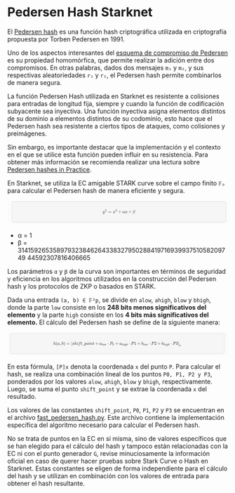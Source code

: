 # Pedersen Hash Starknet
El [Pedersen hash](https://docs.starknet.io/documentation/architecture_and_concepts/Hashing/hash-functions/#pedersen_hash) es una función hash criptográfica utilizada en criptografía propuesta por Torben Pedersen en 1991.

Uno de los aspectos interesantes del [esquema de compromiso de Pedersen](https://en.wikipedia.org/wiki/Commitment_scheme) es su propiedad homomórfica, que permite realizar la adición entre dos compromisos. En otras palabras, dados dos mensajes `m₁` y `m₂`, y sus respectivas aleatoriedades `r₁` y `r₂`, el Pedersen hash permite combinarlos de manera segura.

La función Pedersen Hash utilizada en Starknet es resistente a colisiones para entradas de longitud fija, siempre y cuando la función de codificación subyacente sea inyectiva. Una función inyectiva asigna elementos distintos de su dominio a elementos distintos de su codominio, esto hace que el Pedersen hash sea resistente a ciertos tipos de ataques, como colisiones y preimágenes.

Sin embargo, es importante destacar que la implementación y el contexto en el que se utilice esta función pueden influir en su resistencia. Para obtener más información se recomienda realizar una lectura sobre [Pedersen hashes in Practice](https://research.nccgroup.com/2023/03/22/breaking-pedersen-hashes-in-practice/).

En Starknet, se utiliza la EC amigable STARK curve sobre el campo finito `𝔽ₚ` para calcular el Pedersen hash de manera eficiente y segura.

![graph](./assets/Pedersen_Starknet.png)
<div align="center">
<em></em>
</div>

* α = 1
* β = 31415926535897932384626433832795028841971693993751058209749 44592307816406665

Los parámetros `α` y `β` de la curva son importantes en términos de seguridad y eficiencia en los algoritmos utilizados en la construcción del Pedersen hash y los protocolos de ZKP o basados en STARK.

Dada una entrada `(a, b) ∈ 𝔽²p`, se divide en `alow`, `ahigh`, `blow` y `bhigh`, donde la parte `low` consiste en los **248 bits menos significativos del elemento** y la parte `high` consiste en los **4 bits más significativos del elemento.** El cálculo del Pedersen hash se define de la siguiente manera:

![graph](./assets/Pedersen_Starknet1.png)
<div align="center">
<em></em>
</div>

En esta fórmula, `[P]x` denota la coordenada `x` del punto `P`. Para calcular el hash, se realiza una combinación lineal de los puntos `P0, P1, P2 y P3`, ponderados por los valores `alow`, `ahigh`, `blow` y `bhigh`, respectivamente. Luego, se suma el punto `shift_point` y se extrae la coordenada `x` del resultado.

Los valores de las constantes `shift_point`, `P0`, `P1`, `P2` y `P3` se encuentran en el archivo [fast_pedersen_hash.py](https://github.com/starkware-libs/cairo-lang/blob/master/src/starkware/crypto/signature/fast_pedersen_hash.py). Este archivo contiene la implementación específica del algoritmo necesario para calcular el Pedersen hash.

No se trata de puntos en la EC en sí misma, sino de valores específicos que se han elegido para el cálculo del hash y tampoco están relacionadas con la EC ni con el punto generador `G`, revise minuciosamente la información oficial en caso de querer hacer pruebas sobre Stark Curve o Hash en Starknet. Estas constantes se eligen de forma independiente para el cálculo del hash y se utilizan en combinación con los valores de entrada para obtener el hash resultante.